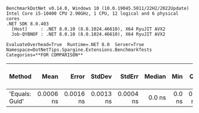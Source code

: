 ```

BenchmarkDotNet v0.14.0, Windows 10 (10.0.19045.5011/22H2/2022Update)
Intel Core i5-10400 CPU 2.90GHz, 1 CPU, 12 logical and 6 physical cores
.NET SDK 8.0.403
  [Host]     : .NET 8.0.10 (8.0.1024.46610), X64 RyuJIT AVX2
  Job-QYBNOF : .NET 8.0.10 (8.0.1024.46610), X64 RyuJIT AVX2

EvaluateOverhead=True  Runtime=.NET 8.0  Server=True  
Namespace=DotNetTips.Spargine.Extensions.BenchmarkTests  Categories=**FOR COMPARISON**  

```
| Method         | Mean      | Error     | StdDev    | StdErr    | Median | Min    | Q1     | Q3        | Max       | Op/s                | CI99.9% Margin | Iterations | Kurtosis | MValue | Skewness | Rank | LogicalGroup | Baseline | Exceptions | Completed Work Items | Lock Contentions | Code Size | Allocated |
|--------------- |----------:|----------:|----------:|----------:|-------:|-------:|-------:|----------:|----------:|--------------------:|---------------:|-----------:|---------:|-------:|---------:|-----:|------------- |--------- |-----------:|---------------------:|-----------------:|----------:|----------:|
| &#39;Equals: Guid&#39; | 0.0006 ns | 0.0016 ns | 0.0013 ns | 0.0004 ns | 0.0 ns | 0.0 ns | 0.0 ns | 0.0004 ns | 0.0048 ns | 1,753,202,003,567.0 |       6.500 ns |      13.00 |    7.488 |  2.222 |    2.348 |    1 | *            | No       |          - |                    - |                - |      42 B |         - |
